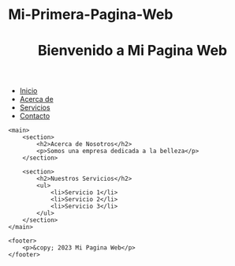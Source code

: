 # Mi-Primera-Pagina-Web
<!DOCTYPE html>
<html>
<head>
  <title>Mi Pagina Web1</title>
</head> 
<body>
   <header>
     <h1>Bienvenido a Mi Pagina Web</h1>
   </header>
   <nav>
        <ul>
            <li><a href="#">Inicio</a></li>
            <li><a href="#">Acerca de</a></li>
            <li><a href="#">Servicios</a></li>
            <li><a href="#">Contacto</a></li>
        </ul>
    </nav>
    
    <main>
        <section>
            <h2>Acerca de Nosotros</h2>
            <p>Somos una empresa dedicada a la belleza</p>
        </section>
        
        <section>
            <h2>Nuestros Servicios</h2>
            <ul>
                <li>Servicio 1</li>
                <li>Servicio 2</li>
                <li>Servicio 3</li>
            </ul>
        </section>
    </main>
    
    <footer>
        <p>&copy; 2023 Mi Pagina Web</p>
    </footer>
</body>
</html>
